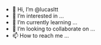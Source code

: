 - 👋 Hi, I’m @lucasltt
- 👀 I’m interested in ...
- 🌱 I’m currently learning ...
- 💞️ I’m looking to collaborate on ...
- 📫 How to reach me ...

<!---
lucasltt/lucasltt is a ✨ special ✨ repository because its `README.md` (this file) appears on your GitHub profile.
You can click the Preview link to take a look at your changes.
--->

